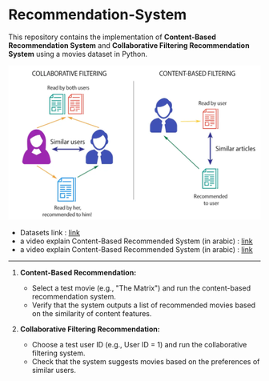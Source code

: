 # Recommendation-System

This repository contains the implementation of **Content-Based Recommendation System** and **Collaborative Filtering Recommendation System** using a movies dataset in Python.

![Recommendation-System](img.webp)


- Datasets link : [link](https://drive.google.com/drive/folders/1YQUi2zC2b6Bzb0SdI-NilPKReT2tA4iQ?usp=drive_link)
- a video explain Content-Based Recommended System (in arabic) : [link](https://drive.google.com/drive/folders/1YQUi2zC2b6Bzb0SdI-NilPKReT2tA4iQ?usp=drive_link)
- a video explain Content-Based Recommended System (in arabic) : [link](https://drive.google.com/drive/folders/1YQUi2zC2b6Bzb0SdI-NilPKReT2tA4iQ?usp=drive_link)

---

1. **Content-Based Recommendation:**
   - Select a test movie (e.g., "The Matrix") and run the content-based recommendation system.
   - Verify that the system outputs a list of recommended movies based on the similarity of content features.

2. **Collaborative Filtering Recommendation:**
   - Choose a test user ID (e.g., User ID = 1) and run the collaborative filtering system.
   - Check that the system suggests movies based on the preferences of similar users.
